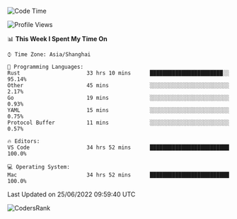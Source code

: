 <!--START_SECTION:waka-->
![Code Time](http://img.shields.io/badge/Code%20Time-1%2C440%20hrs%2045%20mins-blue)

![Profile Views](http://img.shields.io/badge/Profile%20Views-21-blue)

📊 **This Week I Spent My Time On** 

```text
⌚︎ Time Zone: Asia/Shanghai

💬 Programming Languages: 
Rust                     33 hrs 10 mins      ███████████████████████░░   95.14% 
Other                    45 mins             ░░░░░░░░░░░░░░░░░░░░░░░░░   2.17% 
Go                       19 mins             ░░░░░░░░░░░░░░░░░░░░░░░░░   0.93% 
YAML                     15 mins             ░░░░░░░░░░░░░░░░░░░░░░░░░   0.75% 
Protocol Buffer          11 mins             ░░░░░░░░░░░░░░░░░░░░░░░░░   0.57%

🔥 Editors: 
VS Code                  34 hrs 52 mins      █████████████████████████   100.0%

💻 Operating System: 
Mac                      34 hrs 52 mins      █████████████████████████   100.0%

```


 Last Updated on 25/06/2022 09:59:40 UTC
<!--END_SECTION:waka-->

![CodersRank](https://cr-skills-chart-widget.azurewebsites.net/api/api?username=BugenZhao&padding=16&tooltip=true&branding=false&sort-by-score=true&skills=Rust%2C%20Swift%2C%20C%2C%20TypeScript%2C%20Java%2C%20Go%2C%20Dart%2C%20C%2B%2B%2C%20Python%2C%20Assembly%2C%20Shell%2C%20Kotlin)
